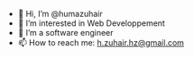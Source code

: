 - 👋 Hi, I’m @humazuhair
- 👀 I’m interested in Web Developpement 
- 🌱 I’m a software engineer
- 📫 How to reach me: h.zuhair.hz@gmail.com

<!---
humazuhair/humazuhair is a ✨ special ✨ repository because its `README.md` (this file) appears on your GitHub profile.
You can click the Preview link to take a look at your changes.
--->

